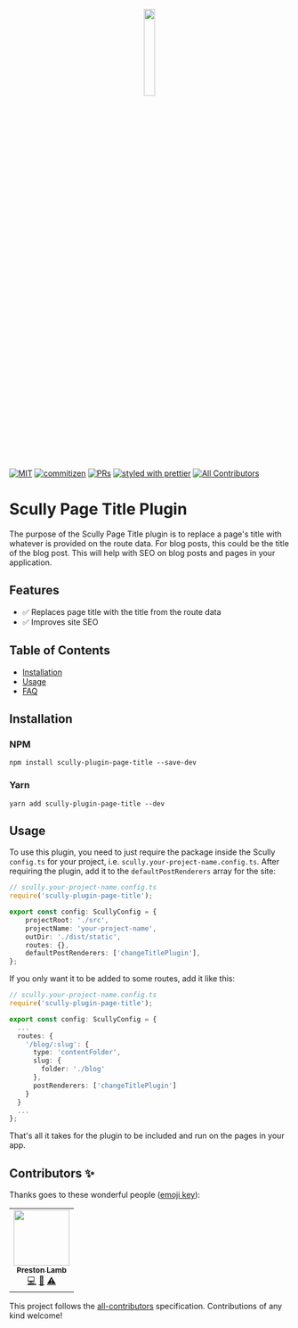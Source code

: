<p align="center">
 <img width="20%" height="20%" src="https://raw.githubusercontent.com/pjlamb12/scully-plugin-page-title/main/logo.svg">
</p>

<br />

[![MIT](https://img.shields.io/packagist/l/doctrine/orm.svg?style=flat-square)]()
[![commitizen](https://img.shields.io/badge/commitizen-friendly-brightgreen.svg?style=flat-square)]()
[![PRs](https://img.shields.io/badge/PRs-welcome-brightgreen.svg?style=flat-square)]()
[![styled with prettier](https://img.shields.io/badge/styled_with-prettier-ff69b4.svg?style=flat-square)](https://github.com/prettier/prettier)
[![All Contributors](https://img.shields.io/badge/all_contributors-0-orange.svg?style=flat-square)](#contributors-)

# Scully Page Title Plugin

The purpose of the Scully Page Title plugin is to replace a page's title with whatever is provided on the route data. For blog posts, this could be the title of the blog post. This will help with SEO on blog posts and pages in your application.

## Features

- ✅ Replaces page title with the title from the route data
- ✅ Improves site SEO

## Table of Contents

- [Installation](#installation)
- [Usage](#usage)
- [FAQ](#faq)

## Installation

### NPM

`npm install scully-plugin-page-title --save-dev`

### Yarn

`yarn add scully-plugin-page-title --dev`

## Usage

To use this plugin, you need to just require the package inside the Scully `config.ts` for your project, i.e. `scully.your-project-name.config.ts`. After requiring the plugin, add it to the `defaultPostRenderers` array for the site:

```ts
// scully.your-project-name.config.ts
require('scully-plugin-page-title');

export const config: ScullyConfig = {
	projectRoot: './src',
	projectName: 'your-project-name',
	outDir: './dist/static',
	routes: {},
	defaultPostRenderers: ['changeTitlePlugin'],
};
```

If you only want it to be added to some routes, add it like this:

```ts
// scully.your-project-name.config.ts
require('scully-plugin-page-title');

export const config: ScullyConfig = {
  ...
  routes: {
    '/blog/:slug': {
      type: 'contentFolder',
      slug: {
        folder: './blog'
      },
      postRenderers: ['changeTitlePlugin']
    }
  }
  ...
};
```

That's all it takes for the plugin to be included and run on the pages in your app.

## Contributors ✨

Thanks goes to these wonderful people ([emoji key](https://allcontributors.org/docs/en/emoji-key)):

<!-- ALL-CONTRIBUTORS-LIST:START - Do not remove or modify this section -->
<!-- prettier-ignore-start -->
<!-- markdownlint-disable -->
<table>
  <tr>
    <td align="center"><a href="https://github.com/pjlamb12"><img src="https://avatars3.githubusercontent.com/u/2006222?v=4?s=100" width="100px;" alt=""/><br /><sub><b>Preston Lamb</b></sub></a><br /><a href="https://github.com/pjlamb12/scully-plugin-page-title/commits?author=pjlamb12" title="Code">💻</a> <a href="https://github.com/pjlamb12/scully-plugin-page-title/commits?author=pjlamb12" title="Documentation">📖</a> <a href="https://github.com/pjlamb12/scully-plugin-page-title/commits?author=pjlamb12" title="Tests">⚠️</a></td>
  </tr>
</table>

<!-- markdownlint-restore -->
<!-- prettier-ignore-end -->

<!-- ALL-CONTRIBUTORS-LIST:END -->

This project follows the [all-contributors](https://github.com/all-contributors/all-contributors) specification. Contributions of any kind welcome!
